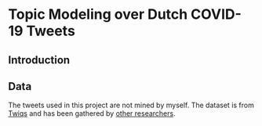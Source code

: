 # Topic Modeling over Dutch COVID-19 Tweets

## Introduction

## Data

The tweets used in this project are not mined by myself.
The dataset is from [Twiqs](twiqs.nl) and has been gathered by [other researchers](https://arxiv.org/abs/2006.07283).

##